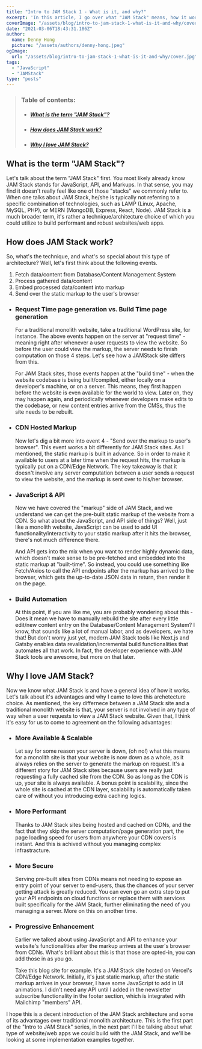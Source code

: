 ```yaml
---
title: "Intro to JAM Stack 1 - What is it, and why?"
excerpt: 'In this article, I go over what "JAM Stack" means, how it works on the high level, and why I''ve come to love it in plain terms.'
coverImage: "/assets/blog/intro-to-jam-stack-1-what-is-it-and-why/cover.jpg"
date: "2021-03-06T18:43:31.186Z"
author:
  name: Denny Hong
  picture: "/assets/authors/denny-hong.jpeg"
ogImage:
  url: "/assets/blog/intro-to-jam-stack-1-what-is-it-and-why/cover.jpg"
tags:
  - "JavaScript"
  - "JAMStack"
type: "posts"
---
```


<!-- ARTICLE OVERVIEW -->
<blockquote>
  <h3>Table of contents:</h3>
  <ul>
    <li>
      <h5><a href='#What is the term "JAM Stack"?'>What is the term "JAM Stack"?</a></h5>
    </li>
    <li>
      <h5><a href="#How does JAM Stack work?">How does JAM Stack work?</a></h5>
    </li>
    <li>
      <h5><a href="#Why I love JAM Stack?">Why I love JAM Stack?</a></h5>
    </li>
  </ul>
</blockquote>
<!-- END ARTICLE OVERVIEW -->

<!-- WHAT IS JAM STACK -->
<h2 id='#What is the term "JAM Stack"?'>What is the term "JAM Stack"?</h2>

Let's talk about the term "JAM Stack" first. You most likely already know JAM Stack stands for JavaScript, API, and Markups. In that sense, you may find it doesn't really feel like one of those "stacks" we commonly refer to. When one talks about JAM Stack, he/she is typically not referring to a specific combination of technologies, such as LAMP (Linux, Apache, MySQL, PHP), or MERN (MongoDB, Express, React, Node). JAM Stack is a much broader term, it's rather a technique/architecture choice of which you could utilize to build performant and robust websites/web apps.

<!-- END WHAT IS JAM STACK -->

<!-- HOW DOES JAM STACK WORK -->
<h2 id="How does JAM Stack work?">How does JAM Stack work?</h2>

So, what's the technique, and what's so special about this type of architecture? Well, let's first think about the following events.

1. Fetch data/content from Database/Content Management System
2. Process gathered data/content
3. Embed processed data/content into markup
4. Send over the static markup to the user's browser

- ### Request Time page generation vs. Build Time page generation

  For a traditional monolith website, take a traditional WordPress site, for instance. The above events happen on the server at "request time" - meaning right after whenever a user requests to view the website. So before the user could view the markup, the server needs to finish computation on those 4 steps. Let's see how a JAMStack site differs from this.

  For JAM Stack sites, those events happen at the "build time" - when the website codebase is being built/compiled, either locally on a developer's machine, or on a server. This means, they first happen before the website is even available for the world to view. Later on, they may happen again, and periodically whenever developers make edits to the codebase, or new content entries arrive from the CMSs, thus the site needs to be rebuilt.

- ### CDN Hosted Markup

  Now let's dig a bit more into event 4 - "Send over the markup to user's browser". This event works a bit differently for JAM Stack sites. As I mentioned, the static markup is built in advance. So in order to make it available to users at a later time when the request hits, the markup is typically put on a CDN/Edge Network. The key takeaway is that it doesn't involve any server computation between a user sends a request to view the website, and the markup is sent over to his/her browser.

- ### JavaScript & API

  Now we have covered the "markup" side of JAM Stack, and we understand we can get the pre-built static markup of the website from a CDN. So what about the JavaScript, and API side of things? Well, just like a monolith website, JavaScript can be used to add UI functionality/interactivity to your static markup after it hits the browser, there's not much difference there.

  And API gets into the mix when you want to render highly dynamic data, which doesn't make sense to be pre-fetched and embedded into the static markup at "built-time". So instead, you could use something like Fetch/Axios to call the API endpoints after the markup has arrived to the browser, which gets the up-to-date JSON data in return, then render it on the page.

- ### Build Automation

  At this point, if you are like me, you are probably wondering about this - Does it mean we have to manually rebuild the site after every little edit/new content entry on the Database/Content Management System? I know, that sounds like a lot of manual labor, and as developers, we hate that! But don't worry just yet, modern JAM Stack tools like Next.js and Gatsby enables data revalidation/incremental build functionalities that automates all that work. In fact, the developer experience with JAM Stack tools are awesome, but more on that later.

<!-- END HOW DOES JAM STACK WORK -->

<!-- WHY I LOVE JAM STACK -->
<h2 id="Why I love JAM Stack?">Why I love JAM Stack?</h2>

Now we know what JAM Stack is and have a general idea of how it works. Let's talk about it's advantages and why I came to love this archetecture choice. As mentioned, the key differnece between a JAM Stack site and a traditional monolith website is that, your server is not involved in any type of way when a user requests to view a JAM Stack website. Given that, I think it's easy for us to come to agreement on the following advantages:

- ### More Available & Scalable

  Let say for some reason your server is down, (oh no!) what this means for a monolith site is that your website is now down as a whole, as it always relies on the server to generate the markup on request. It's a different story for JAM Stack sites because users are really just requesting a fully cached site from the CDN. So as long as the CDN is up, your site is always available. A bonus point is scalability, since the whole site is cached at the CDN layer, scalability is automatically taken care of without you introducing extra caching logics.

- ### More Performant

  Thanks to JAM Stack sites being hosted and cached on CDNs, and the fact that they skip the server computation/page generation part, the page loading speed for users from anywhere your CDN covers is instant. And this is achived without you managing complex infrastracture.

- ### More Secure

  Serving pre-built sites from CDNs means not needing to expose an entry point of your server to end-users, thus the chances of your server getting attack is greatly reduced. You can even go an extra step to put your API endpoints on cloud functions or replace them with services built specifically for the JAM Stack, further eliminating the need of you managing a server. More on this on another time.

- ### Progressive Enhancement

  Earlier we talked about using JavaScript and API to enhance your website's functionalities after the markup arrives at the user's browser from CDNs. What's brilliant about this is that those are opted-in, you can add those in as you go.

  Take this blog site for example. It's a JAM Stack site hosted on Vercel's CDN/Edge Network. Initially, it's just static markup, after the static markup arrives in your browser, I have some JavaScript to add in UI animations. I didn't need any API until I added in the newsletter subscribe functionality in the footer section, which is integrated with Mailchimp "members" API.

<!-- END WHY I LOVE JAM STACK -->

I hope this is a decent introduction of the JAM Stack architecture and some of its advantages over traditional monolith architecture. This is the first part of the "Intro to JAM Stack" series, in the next part I'll be talking about what type of website/web apps we could build with the JAM Stack, and we'll be looking at some implementation examples together.
